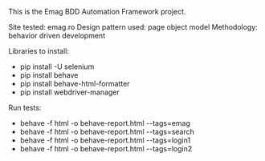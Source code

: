 This is the Emag BDD Automation Framework project.

Site tested: emag.ro
Design pattern used: page object model
Methodology: behavior driven development

Libraries to install:
- pip install -U selenium
- pip install behave
- pip install behave-html-formatter
- pip install webdriver-manager

Run tests:
- behave -f html -o behave-report.html --tags=emag
- behave -f html -o behave-report.html --tags=search
- behave -f html -o behave-report.html --tags=login1
- behave -f html -o behave-report.html --tags=login2
